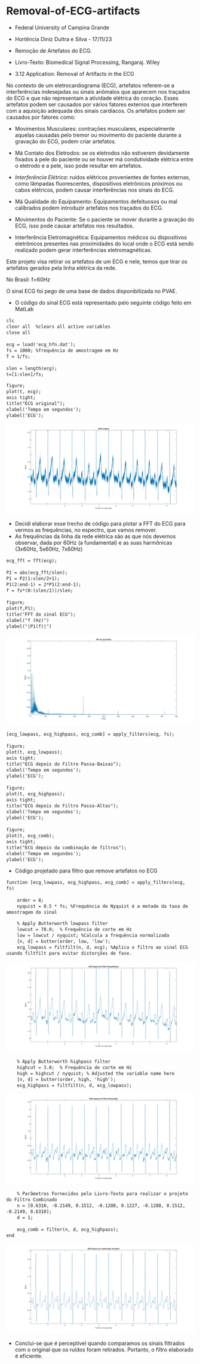 # Removal-of-ECG-artifacts

* Federal University of Campina Grande

* Hortência Diniz Dultra e Silva - 17/11/23

* Remoção de Artefatos do ECG.

* Livro-Texto: Biomedical Signal Processing, Rangaraj. Wiley

* 3.12 Application: Removal of Artifacts in the ECG

No contexto de um eletrocardiograma (ECG), artefatos referem-se a interferências indesejadas ou sinais anômalos que aparecem nos traçados do ECG e que não representam a atividade elétrica do coração. Esses artefatos podem ser causados por vários fatores externos que interferem com a aquisição adequada dos sinais cardíacos.
Os artefatos podem ser causados por fatores como:

* Movimentos Musculares: contrações musculares, especialmente aquelas causadas pelo tremor ou movimento do paciente durante a gravação do ECG, podem criar artefatos.

* Má Contato dos Eletrodos: se os eletrodos não estiverem devidamente fixados à pele do paciente ou se houver má condutividade elétrica entre o eletrodo e a pele, isso pode resultar em artefatos.

* *Interferência Elétrica:* ruídos elétricos provenientes de fontes externas, como lâmpadas fluorescentes, dispositivos eletrônicos próximos ou cabos elétricos, podem causar interferências nos sinais do ECG.

* Má Qualidade do Equipamento: Equipamentos defeituosos ou mal calibrados podem introduzir artefatos nos traçados do ECG.

* Movimentos do Paciente: Se o paciente se mover durante a gravação do ECG, isso pode causar artefatos nos resultados.

* Interferência Eletromagnética: Equipamentos médicos ou dispositivos eletrônicos presentes nas proximidades do local onde o ECG está sendo realizado podem gerar interferências eletromagnéticas.

Este projeto visa retirar os artefatos de um ECG e nele, temos que tirar os artefatos gerados pela linha elétrica da rede.

No Brasil: f=60Hz

O sinal ECG foi pego de uma base de dados disponibilizada no PVAE.

* O código do sinal ECG está representado pelo seguinte código feito em MatLab

```
clc
clear all  %clears all active variables
close all 

ecg = load('ecg_hfn.dat');
fs = 1000; %frequência de amostragem em Hz
T = 1/fs;

slen = length(ecg);
t=[1:slen]/fs;

```

```
figure;
plot(t, ecg);
axis tight;
title("ECG original");
xlabel('Tempo em segundos');
ylabel('ECG');
```
![ECG Original](./ECG_ORIGINAL.jpg "Áudio Result")

* Decidi elaborar esse trecho de código para plotar a FFT do ECG para vermos as frequências, no espectro, que vamos remover.
* As frequências da linha da rede elétrica são as que nós devemos observar, dada por 60Hz (a fundamental) e as suas harmônicas (3x60Hz, 5x60Hz, 7x60Hz)
```
ecg_fft = fft(ecg);

P2 = abs(ecg_fft/slen);
P1 = P2(1:slen/2+1);
P1(2:end-1) = 2*P1(2:end-1);
f = fs*(0:(slen/2))/slen;

figure;
plot(f,P1);
title("FFT do sinal ECG");
xlabel("f (Hz)")
ylabel("|P1(f)|")
```
![ECG FFT](./ECG_FFT.jpg "ECG Original")

```
[ecg_lowpass, ecg_highpass, ecg_comb] = apply_filters(ecg, fs);

figure;
plot(t, ecg_lowpass);
axis tight;
title("ECG depois do Filtro Passa-Baixas");
xlabel('Tempo em segundos');
ylabel('ECG');

figure;
plot(t, ecg_highpass);
axis tight;
title("ECG depois do Filtro Passa-Altas");
xlabel('Tempo em segundos');
ylabel('ECG');

figure;
plot(t, ecg_comb);
axis tight;
title("ECG depois da combinação de filtros");
xlabel('Tempo em segundos');
ylabel('ECG');
```

* Código projetado para filtro que remove artefatos no ECG

```
function [ecg_lowpass, ecg_highpass, ecg_comb] = apply_filters(ecg, fs)

    order = 8;
    nyquist = 0.5 * fs; %Frequência de Nyquist é a metade da taxa de amostragem do sinal
```

```
    % Apply Butterworth lowpass filter
    lowcut = 70.0;  % Frequência de corte em Hz
    low = lowcut / nyquist; %Calcula a frequência normalizada
    [n, d] = butter(order, low, 'low');
    ecg_lowpass = filtfilt(n, d, ecg); %Aplica o filtro ao sinal ECG usando filtfilt para evitar distorções de fase.
```
![ECG after Low Pass Filter](./ECG_LOW.jpg "ECG after Low Pass Filter")

```
    % Apply Butterworth highpass filter
    highcut = 3.0;  % Frequência de corte em Hz
    high = highcut / nyquist; % Adjusted the variable name here
    [n, d] = butter(order, high, 'high');
    ecg_highpass = filtfilt(n, d, ecg_lowpass);
```
![ECG after High Pass Filter](./ECG_HIGH.jpg "ECG after High Pass Filter")

```
    % Parâmetros Fornecidos pelo Livro-Texto para realizar o projeto do Filtro Combinado
    n = [0.6310, -0.2149, 0.1512, -0.1288, 0.1227, -0.1288, 0.1512, -0.2149, 0.6310];
    d = 1;

    ecg_comb = filter(n, d, ecg_highpass);
end
```

![ECG after both filters](./ECG_COMB.jpg "ECG after both filters")

* Conclui-se que é perceptível quando comparamos os sinais filtrados com o original que os ruídos foram retirados. Portanto, o filtro elaborado é eficiente. 
